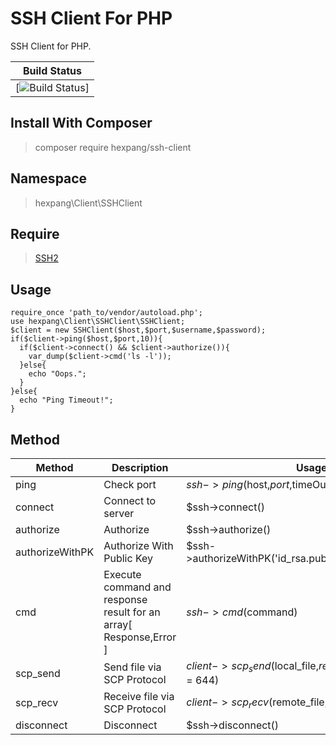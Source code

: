 # SSH Client For PHP
SSH Client for PHP.

| Build Status |
| ---- |
| [![Build Status](https://circleci.com/gh/HexPang/ssh-client.png?circle-token=7b09b960cbb1ddff17c8d93ccf7db44834569514)]|

## Install With Composer
> composer require hexpang/ssh-client

## Namespace
> hexpang\Client\SSHClient

## Require
> [SSH2](https://pecl.php.net/package/ssh2)

## Usage

```
require_once 'path_to/vendor/autoload.php';
use hexpang\Client\SSHClient\SSHClient;
$client = new SSHClient($host,$port,$username,$password);
if($client->ping($host,$port,10)){
  if($client->connect() && $client->authorize()){
    var_dump($client->cmd('ls -l'));
  }else{
    echo "Oops.";
  }  
}else{
  echo "Ping Timeout!";
}
```

## Method
| Method | Description | Usage |
| ------ | ----------- | ----- |
| ping | Check port | $ssh->ping($host,$port,$timeOut)
| connect | Connect to server | $ssh->connect() |
| authorize | Authorize | $ssh->authorize() |
| authorizeWithPK | Authorize With Public Key | $ssh->authorizeWithPK('id_rsa.pub','id_rsa','passphrase') |
| cmd | Execute command and response result for an array[ Response,Error ] | $ssh->cmd($command) |
| scp_send | Send file via SCP Protocol | $client->scp_send($local_file,$remote_file,$create_mode = 644) |
| scp_recv | Receive file via SCP Protocol | $client->scp_recv($remote_file,$local_file) |
| disconnect | Disconnect | $ssh->disconnect() |
